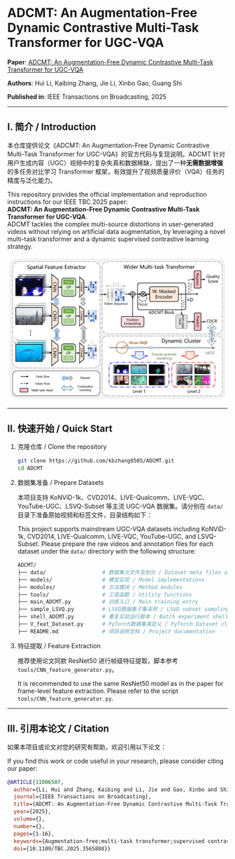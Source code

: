 # ADCMT: An Augmentation-Free Dynamic Contrastive Multi-Task Transformer for UGC-VQA

**Paper**: [ADCMT: An Augmentation-Free Dynamic Contrastive Multi-Task Transformer for UGC-VQA](https://ieeexplore.ieee.org/document/11006507)

**Authors**: Hui Li, Kaibing Zhang, Jie Li, Xinbo Gao, Guang Shi  

**Published in**: IEEE Transactions on Broadcasting, 2025  

---

## I. 简介 / Introduction

本仓库提供论文《ADCMT: An Augmentation-Free Dynamic Contrastive Multi-Task Transformer for UGC-VQA》的官方代码与复现说明。ADCMT 针对用户生成内容（UGC）视频中的复杂失真和数据稀缺，提出了一种**无需数据增强**的多任务对比学习 Transformer 框架，有效提升了视频质量评价（VQA）任务的精度与泛化能力。

This repository provides the official implementation and reproduction instructions for our IEEE TBC 2025 paper:  
**ADCMT: An Augmentation-Free Dynamic Contrastive Multi-Task Transformer for UGC-VQA**.  
ADCMT tackles the complex multi-source distortions in user-generated videos without relying on artificial data augmentation, by leveraging a novel multi-task transformer and a dynamic supervised contrastive learning strategy.

![Overall model architecture of ADCMT.](ims/overview.jpg)

---

## II. 快速开始 / Quick Start

1. 克隆仓库 / Clone the repository

   ```bash
   git clone https://github.com/kbzhang0505/ADCMT.git
   cd ADCMT
   ```

2. 数据集准备 / Prepare Datasets

   本项目支持 KoNViD-1k、CVD2014、LIVE-Qualcomm、LIVE-VQC、YouTube-UGC、LSVQ-Subset 等主流 UGC-VQA 数据集。请分别在 `data/` 目录下准备原始视频和标签文件，目录结构如下：

   This project supports mainstream UGC-VQA datasets including KoNViD-1k, CVD2014, LIVE-Qualcomm, LIVE-VQC, YouTube-UGC, and LSVQ-Subset. Please prepare the raw videos and annotation files for each dataset under the `data/` directory with the following structure:

   ```bash
   ADCMT/
   ├── data/                  # 数据集元文件及划分 / Dataset meta files and splits
   ├── models/                # 模型实现 / Model implementations
   ├── modules/               # 方法模块 / Method modules
   ├── tools/                 # 工具函数 / Utility functions
   ├── main_ADCMT.py          # 训练入口 / Main training entry
   ├── sample_LSVQ.py         # LSVQ数据集子集采样 / LSVQ subset sampling script
   ├── shell_ADCMT.py         # 重复实验运行脚本 / Batch experiment shell script
   ├── V_feat_Dataset.py      # PyTorch数据集类定义 / PyTorch Dataset class definition
   ├── README.md              # 项目说明文档 / Project documentation
   ```

3. 特征提取 / Feature Extraction

   推荐使用论文同款 ResNet50 进行帧级特征提取，脚本参考 `tools/CNN_feature_generator.py`。

   It is recommended to use the same ResNet50 model as in the paper for frame-level feature extraction. Please refer to the script `tools/CNN_feature_generator.py`.

---

## III. 引用本论文 / Citation

如果本项目或论文对您的研究有帮助，欢迎引用以下论文：

If you find this work or code useful in your research, please consider citing our paper:

```bibtex
@ARTICLE{11006507,
  author={Li, Hui and Zhang, Kaibing and Li, Jie and Gao, Xinbo and Shi, Guang},
  journal={IEEE Transactions on Broadcasting}, 
  title={ADCMT: An Augmentation-Free Dynamic Contrastive Multi-Task Transformer for UGC-VQA}, 
  year={2025},
  volume={},
  number={},
  pages={1-16},
  keywords={Augmentation-free;multi-task transformer;supervised contrastive learning;user generated content;video quality assessment},
  doi={10.1109/TBC.2025.3565888}}
```

